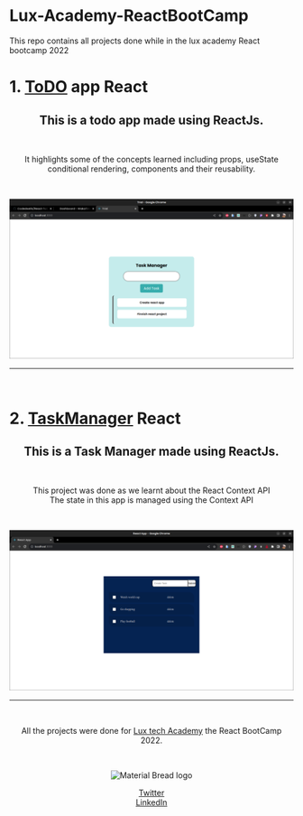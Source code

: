 # Lux-Academy-ReactBootCamp
This repo contains all projects done while in the lux academy React bootcamp 2022

# 1. [ToDO](https://github.com/Codedwells/React-ToDo-app) app React
<h2 align="center">This is a <b>todo app</b> made using <b>ReactJs</b>.</h2><br>
<p align="center">
It highlights some of the concepts learned including props, useState <br>
 conditional rendering, components and their reusability.
</p> <br>

![Todo](./project2-ContextAPI/public/screenshots/Screenshot1%20.png)

---
<br>

# 2. [TaskManager](project2-ContextAPI/) React

<h2 align="center">This is a <b>Task Manager</b> made using <b>ReactJs</b>.</h2><br>
<p align="center">
This project was done as we  learnt about the React Context API <br>
The state in this app is managed using the Context API
</p> <br>

![Todo](./project2-ContextAPI/public/screenshots/Screenshot2.png)

---
<br>
<p align="center">
All the projects were done for <a href="https://dev.to/luxacademy">Lux tech Academy</a> the React BootCamp 2022.
</p>
<br>
<p align="center">
    <img width="200" src="https://res.cloudinary.com/practicaldev/image/fetch/s--wdLuzcFi--/c_fill,f_auto,fl_progressive,h_320,q_auto,w_320/https://dev-to-uploads.s3.amazonaws.com/uploads/organization/profile_image/4798/a10ada3b-9de5-4b51-bcca-ebf43860fec0.jpeg" alt="Material Bread logo">
    <div align="center">
    <a href="https://twitter.com/lux_academy">Twitter</a> <br>
    <a href="https://www.linkedin.com/company/lux-tech-academy/?originalSubdomain=ke">LinkedIn</a>
    </div>

</p>
